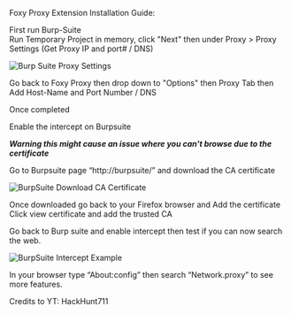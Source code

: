 Foxy Proxy Extension Installation Guide:

First run Burp-Suite  
Run Temporary Project in memory, click "Next" then under Proxy > Proxy Settings (Get Proxy IP and port# / DNS)

![Burp Suite Proxy Settings](images/burp-proxy-settings.png)

Go back to Foxy Proxy then drop down to "Options" then Proxy Tab then Add Host-Name and Port Number / DNS

Once completed

Enable the intercept on Burpsuite 

***Warning this might cause an issue where you can't browse due to the certificate***

Go to Burpsuite page “http://burpsuite/” and download the CA certificate

![BurpSuite Download CA Certificate](images/burp-cert-download.png)

Once downloaded go back to your Firefox browser and Add the certificate  
Click view certificate and add the trusted CA

Go back to Burp suite and enable intercept then test if you can now search the web.

![BurpSuite Intercept Example](images/burp-intercept-example.png)

In your browser type “About:config” then search “Network.proxy” to see more features.


Credits to YT: HackHunt711
